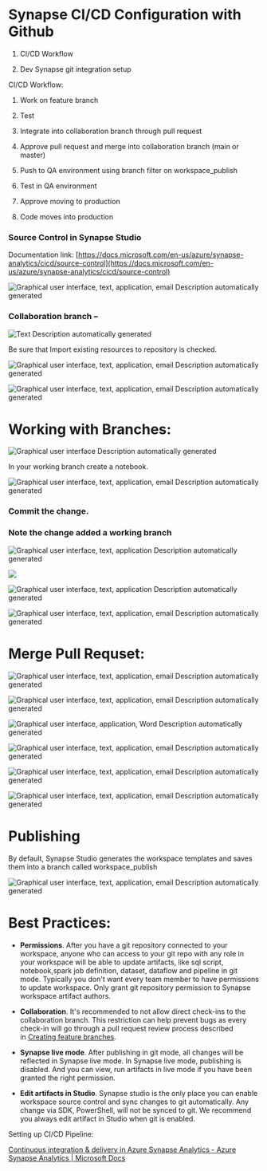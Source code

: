 Synapse CI/CD Configuration with Github
=======================================

1.  CI/CD Workflow

2.  Dev Synapse git integration setup

CI/CD Workflow:

1.  Work on feature branch

2.  Test

3.  Integrate into collaboration branch through pull request

4.  Approve pull request and merge into collaboration branch (main or master)

5.  Push to QA environment using branch filter on workspace_publish

6.  Test in QA environment

7.  Approve moving to production

8.  Code moves into production

### Source Control in Synapse Studio

Documentation link: [https://docs.microsoft.com/en-us/azure/synapse-analytics/cicd/source-control](https://docs.microsoft.com/en-us/azure/synapse-analytics/cicd/source-control)



![Graphical user interface, text, application, email Description automatically generated](media/050428b6a019fc09fa97f166a6851f04.png)

### Collaboration branch –

![Text Description automatically generated](media/49172ebcf682d217b49bd5227119900c.png)

Be sure that Import existing resources to repository is checked.

![Graphical user interface, text, application, email Description automatically generated](media/ff9926446524e30f87f0193e31eebe2d.png)

![Graphical user interface, text, application, email Description automatically generated](media/00d95205137260d25ed3d17e238dffdb.png)

Working with Branches:
======================

![Graphical user interface Description automatically generated](media/826411ddcf3eef14365337fda5c78a60.png)

In your working branch create a notebook.

![Graphical user interface, text, application, email Description automatically generated](media/4a7066a501636ea7b327ad6f9da6e4e2.png)

### Commit the change.

### Note the change added a working branch

![Graphical user interface, text, application Description automatically generated](media/b7e5ed08ddb4f76f479c6ea7aff384ce.png)

![](media/a6b100016c48af226394b538b20b9116.png)

![Graphical user interface, text, application Description automatically generated](media/6cdc0f86e511e95cca400f89d37ef2b3.png)

![Graphical user interface, text, application, email Description automatically generated](media/6f354f2f1b0d105dae12d3c01ba896a7.png)

Merge Pull Requset:
===============

![Graphical user interface, text, application, email Description automatically generated](media/95e8c4e10611881e3f46885b218876df.png)

![Graphical user interface, text, application, email Description automatically generated](media/58f07613b3855a7acef1b3b4321d188d.png)

![Graphical user interface, application, Word Description automatically generated](media/14aa42ecb28c32d8ee0b71d9ba8f761f.png)

![Graphical user interface, text, application, email Description automatically generated](media/0448b9a62c5fb276a0284287b0b2ec45.png)

![Graphical user interface, text, application, email Description automatically generated](media/5b137e885ed626c1cee2eaa91c0d8356.png)

![Graphical user interface, text, application, email Description automatically generated](media/9fe5bfd8f1def83d4043864232125c57.png)

Publishing 
===========

By default, Synapse Studio generates the workspace templates and saves them into
a branch called workspace_publish

![Graphical user interface, text, application, email Description automatically generated](media/15db3bc81ee7a498e20ef0923e335dec.png)

Best Practices:
===============

-   **Permissions**. After you have a git repository connected to your
    workspace, anyone who can access to your git repo with any role in your
    workspace will be able to update artifacts, like sql script, notebook,spark
    job definition, dataset, dataflow and pipeline in git mode. Typically you
    don't want every team member to have permissions to update workspace. Only
    grant git repository permission to Synapse workspace artifact authors.

-   **Collaboration**. It's recommended to not allow direct check-ins to the
    collaboration branch. This restriction can help prevent bugs as every
    check-in will go through a pull request review process described
    in [Creating feature
    branches](https://docs.microsoft.com/en-us/azure/synapse-analytics/cicd/source-control#creating-feature-branches).

-   **Synapse live mode**. After publishing in git mode, all changes will be
    reflected in Synapse live mode. In Synapse live mode, publishing is
    disabled. And you can view, run artifacts in live mode if you have been
    granted the right permission.

-   **Edit artifacts in Studio**. Synapse studio is the only place you can
    enable workspace source control and sync changes to git automatically. Any
    change via SDK, PowerShell, will not be synced to git. We recommend you
    always edit artifact in Studio when git is enabled.

Setting up CI/CD Pipeline:

[Continuous integration & delivery in Azure Synapse Analytics - Azure Synapse
Analytics \| Microsoft
Docs](https://docs.microsoft.com/en-us/azure/synapse-analytics/cicd/continuous-integration-delivery)
